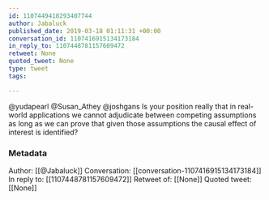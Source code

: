 ```yaml
---
id: 1107449418293407744
author: Jabaluck
published_date: 2019-03-18 01:11:31 +00:00
conversation_id: 1107416915134173184
in_reply_to: 1107448781157609472
retweet: None
quoted_tweet: None
type: tweet
tags:

---
```


@yudapearl @Susan_Athey @joshgans Is your position really that in real-world applications we cannot adjudicate between competing assumptions as long as we can prove that given those assumptions the causal effect of interest is identified?

### Metadata

Author: [[@Jabaluck]]
Conversation: [[conversation-1107416915134173184]]
In reply to: [[1107448781157609472]]
Retweet of: [[None]]
Quoted tweet: [[None]]
